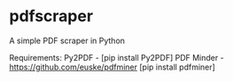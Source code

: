 # pdfscraper
A simple PDF scraper in Python

Requirements:
Py2PDF - [pip install Py2PDF]
PDF Minder - https://github.com/euske/pdfminer [pip install pdfminer]
